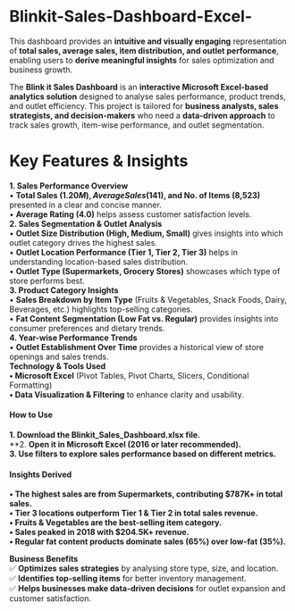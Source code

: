 # Blinkit-Sales-Dashboard-Excel-
This dashboard provides an **intuitive and visually engaging** representation of **total sales, average sales, item distribution, and outlet performance**, enabling users to **derive meaningful insights** for sales optimization and business growth.

The **Blink it Sales Dashboard** is an **interactive Microsoft Excel-based analytics solution** designed to analyse sales performance, product trends, and outlet efficiency. This project is tailored for **business analysts, sales strategists, and decision-makers** who need a **data-driven approach** to track sales growth, item-wise performance, and outlet segmentation.

# Key Features & Insights
**1. Sales Performance Overview**  
•	**Total Sales ($1.20M), Average Sales ($141), and No. of Items (8,523)** presented in a clear and concise manner.  
•	**Average Rating (4.0)** helps assess customer satisfaction levels.  
**2. Sales Segmentation & Outlet Analysis**  
•	**Outlet Size Distribution (High, Medium, Small)** gives insights into which outlet category drives the highest sales.  
•	**Outlet Location Performance (Tier 1, Tier 2, Tier 3)** helps in understanding location-based sales distribution.  
•	**Outlet Type (Supermarkets, Grocery Stores)** showcases which type of store performs best.  
**3. Product Category Insights**  
•	**Sales Breakdown by Item Type** (Fruits & Vegetables, Snack Foods, Dairy, Beverages, etc.) highlights top-selling categories.  
•	**Fat Content Segmentation (Low Fat vs. Regular)** provides insights into consumer preferences and dietary trends.   
**4. Year-wise Performance Trends**  
•	**Outlet Establishment Over Time** provides a historical view of store openings and sales trends.  
**Technology & Tools Used**  
**•	Microsoft Excel** (Pivot Tables, Pivot Charts, Slicers, Conditional Formatting)  
**•	Data Visualization & Filtering** to enhance clarity and usability.  
#### How to Use
**1.	Download the Blinkit_Sales_Dashboard.xlsx file.**  
**2.	**Open it in Microsoft Excel (2016 or later recommended).**  
**3.	Use filters to explore sales performance based on different metrics.**  
#### Insights Derived
**•	The highest sales are from Supermarkets, contributing $787K+ in total sales.**  
**•	Tier 3 locations outperform Tier 1 & Tier 2 in total sales revenue.**  
**•	Fruits & Vegetables are the best-selling item category.**  
**•	Sales peaked in 2018 with $204.5K+ revenue.**  
**•	Regular fat content products dominate sales (65%) over low-fat (35%).**  

**Business Benefits**  
✅ **Optimizes sales strategies** by analysing store type, size, and location.  
✅ **Identifies top-selling items** for better inventory management.  
✅ **Helps businesses make data-driven decisions** for outlet expansion and customer satisfaction.  

